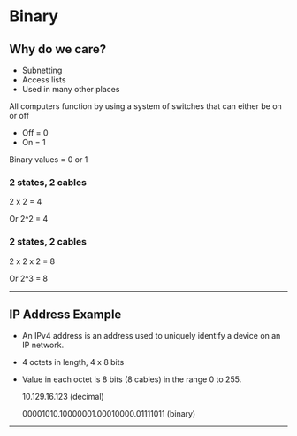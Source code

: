 # Binary

## Why do we care?

- Subnetting
- Access lists
- Used in many other places

All computers function by using a system of switches that can either be on or off

- Off = 0
- On = 1

Binary values = 0 or 1

### 2 states, 2 cables

2 x 2 = 4

Or 2^2 = 4

### 2 states, 2 cables

2 x 2 x 2 = 8

Or 2^3 = 8

---

## IP Address Example

- An IPv4 address is an address used to uniquely identify a device on an IP network.
- 4 octets in length, 4 x 8 bits
- Value in each octet is 8 bits (8 cables) in the range 0 to 255.

  10.129.16.123 (decimal)

  00001010.10000001.00010000.01111011 (binary)

---
